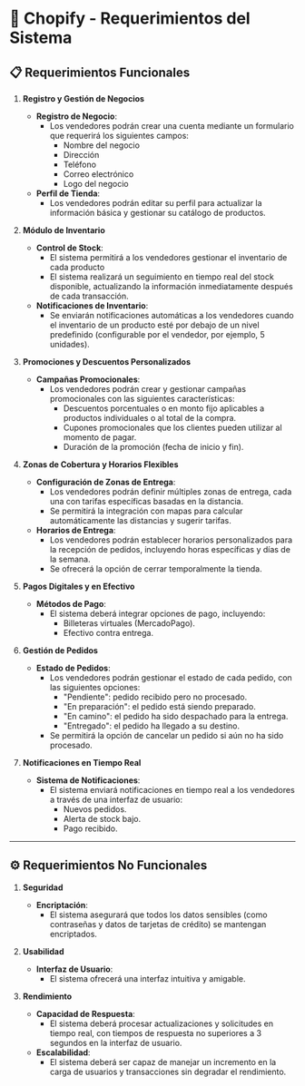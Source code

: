 # 🍻 **Chopify - Requerimientos del Sistema**  

## 📋 **Requerimientos Funcionales**  

1. **Registro y Gestión de Negocios**  
   - **Registro de Negocio**:  
     - Los vendedores podrán crear una cuenta mediante un formulario que requerirá los siguientes campos:  
       - Nombre del negocio
       - Dirección
       - Teléfono
       - Correo electrónico
       - Logo del negocio
   - **Perfil de Tienda**:  
     - Los vendedores podrán editar su perfil para actualizar la información básica y gestionar su catálogo de productos.

2. **Módulo de Inventario**  
   - **Control de Stock**:  
     - El sistema permitirá a los vendedores gestionar el inventario de cada producto
     - El sistema realizará un seguimiento en tiempo real del stock disponible, actualizando la información inmediatamente después de cada transacción.
   - **Notificaciones de Inventario**:  
     - Se enviarán notificaciones automáticas a los vendedores cuando el inventario de un producto esté por debajo de un nivel predefinido (configurable por el vendedor, por ejemplo, 5 unidades).

3. **Promociones y Descuentos Personalizados**  
   - **Campañas Promocionales**:  
     - Los vendedores podrán crear y gestionar campañas promocionales con las siguientes características:  
       - Descuentos porcentuales o en monto fijo aplicables a productos individuales o al total de la compra.
       - Cupones promocionales que los clientes pueden utilizar al momento de pagar.  
       - Duración de la promoción (fecha de inicio y fin).

4. **Zonas de Cobertura y Horarios Flexibles**  
   - **Configuración de Zonas de Entrega**:  
     - Los vendedores podrán definir múltiples zonas de entrega, cada una con tarifas específicas basadas en la distancia.  
     - Se permitirá la integración con mapas para calcular automáticamente las distancias y sugerir tarifas.
   - **Horarios de Entrega**:  
     - Los vendedores podrán establecer horarios personalizados para la recepción de pedidos, incluyendo horas específicas y días de la semana.  
     - Se ofrecerá la opción de cerrar temporalmente la tienda.

5. **Pagos Digitales y en Efectivo**  
   - **Métodos de Pago**:  
     - El sistema deberá integrar opciones de pago, incluyendo:  
       - Billeteras virtuales (MercadoPago).
       - Efectivo contra entrega.  

6. **Gestión de Pedidos**  
   - **Estado de Pedidos**:  
     - Los vendedores podrán gestionar el estado de cada pedido, con las siguientes opciones:  
       - "Pendiente": pedido recibido pero no procesado.
       - "En preparación": el pedido está siendo preparado.
       - "En camino": el pedido ha sido despachado para la entrega.
       - "Entregado": el pedido ha llegado a su destino.
     - Se permitirá la opción de cancelar un pedido si aún no ha sido procesado.

7. **Notificaciones en Tiempo Real**  
   - **Sistema de Notificaciones**:  
     - El sistema enviará notificaciones en tiempo real a los vendedores a través de una interfaz de usuario:  
       - Nuevos pedidos.
       - Alerta de stock bajo.
       - Pago recibido.
---

## ⚙️ **Requerimientos No Funcionales**  

1. **Seguridad**  
   - **Encriptación**:  
     - El sistema asegurará que todos los datos sensibles (como contraseñas y datos de tarjetas de crédito) se mantengan encriptados.

2. **Usabilidad**  
   - **Interfaz de Usuario**:  
     - El sistema ofrecerá una interfaz intuitiva y amigable. 

3. **Rendimiento**  
   - **Capacidad de Respuesta**:  
     - El sistema deberá procesar actualizaciones y solicitudes en tiempo real, con tiempos de respuesta no superiores a 3 segundos en la interfaz de usuario.
   - **Escalabilidad**:  
     - El sistema deberá ser capaz de manejar un incremento en la carga de usuarios y transacciones sin degradar el rendimiento.